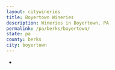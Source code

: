 ```yaml
---
layout: citywineries
title: Boyertown Wineries
description: Wineries in Boyertown, PA
permalink: /pa/berks/boyertown/
state: pa
county: berks
city: boyertown
---
```

-
